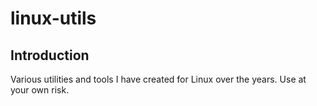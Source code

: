 # linux-utils

## Introduction

Various utilities and tools I have created for Linux over the years. Use
at your own risk.
